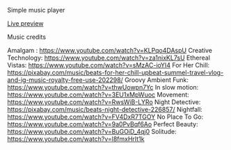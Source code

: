 Simple music player

<p><a href="https://lsandaruwanjayas.github.io/Music-Player" target="_blank">Live preview</a></p>


Music credits

Amalgam : https://www.youtube.com/watch?v=KLPqo4DAspU
Creative Technology: https://www.youtube.com/watch?v=za1nixKL7sU
Ethereal Vistas: https://www.youtube.com/watch?v=sMzAC-ioYI4
For Her Chill: https://pixabay.com/music/beats-for-her-chill-upbeat-summel-travel-vlog-and-ig-music-royalty-free-use-202298/
Groovy Ambient Funk: https://www.youtube.com/watch?v=thwUowpn7Yc
In slow motion: https://www.youtube.com/watch?v=3EU1xMpWuoc
Movement: https://www.youtube.com/watch?v=RwsWiB-LYRo
Night Detective: https://pixabay.com/music/beats-night-detective-226857/
Nightfall: https://www.youtube.com/watch?v=FV4DxR7TGOY
No Place To Go: https://www.youtube.com/watch?v=9a0PvBqf6Ao
Perfect Beauty: https://www.youtube.com/watch?v=BuGOiD_4qj0
Solitude: https://www.youtube.com/watch?v=l8fmxHrIt1k
